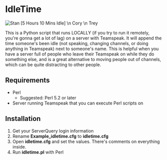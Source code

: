 # IdleTime
![Stan \[5 Hours 10 Mins Idle\] \n Cory \n Trey](http://i.imgur.com/qgLOGLD.png)

This is a Python script that runs LOCALLY (if you try to run it remotely, you're gonna get a lot of lag) on a server with Teamspeak. It will append the time someone's been idle (not speaking, changing channels, or doing anything in Teamspeak) next to someone's name. This is helpful when you have a server full of people who leave their Teamspeak on while they do something else, and is a great alternative to moving people out of channels, which can be quite distracting to other people.

## Requirements

* Perl
	* Suggested: Perl 5.2 or later
* Server running Teamspeak that you can execute Perl scripts on


## Installation

1. Get your ServerQuery login information
2. Rename **Example_idletime.cfg** to **idletime.cfg**
3. Open **idletime.cfg** and set the values. There's comments on everything inside.
4. Run **idletime.pl** with Perl
